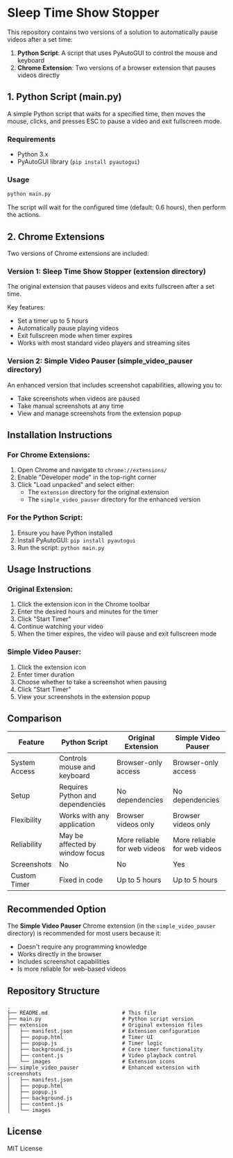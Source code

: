 # Sleep Time Show Stopper

This repository contains two versions of a solution to automatically pause videos after a set time:

1. **Python Script**: A script that uses PyAutoGUI to control the mouse and keyboard
2. **Chrome Extension**: Two versions of a browser extension that pauses videos directly

## 1. Python Script (main.py)

A simple Python script that waits for a specified time, then moves the mouse, clicks, and presses ESC to pause a video and exit fullscreen mode.

### Requirements

- Python 3.x
- PyAutoGUI library (`pip install pyautogui`)

### Usage

```bash
python main.py
```

The script will wait for the configured time (default: 0.6 hours), then perform the actions.

## 2. Chrome Extensions

Two versions of Chrome extensions are included:

### Version 1: Sleep Time Show Stopper (extension directory)

The original extension that pauses videos and exits fullscreen after a set time.

Key features:
- Set a timer up to 5 hours
- Automatically pause playing videos
- Exit fullscreen mode when timer expires
- Works with most standard video players and streaming sites

### Version 2: Simple Video Pauser (simple_video_pauser directory)

An enhanced version that includes screenshot capabilities, allowing you to:
- Take screenshots when videos are paused
- Take manual screenshots at any time
- View and manage screenshots from the extension popup

## Installation Instructions

### For Chrome Extensions:

1. Open Chrome and navigate to `chrome://extensions/`
2. Enable "Developer mode" in the top-right corner
3. Click "Load unpacked" and select either:
   - The `extension` directory for the original extension
   - The `simple_video_pauser` directory for the enhanced version

### For the Python Script:

1. Ensure you have Python installed
2. Install PyAutoGUI: `pip install pyautogui`
3. Run the script: `python main.py`

## Usage Instructions

### Original Extension:
1. Click the extension icon in the Chrome toolbar
2. Enter the desired hours and minutes for the timer
3. Click "Start Timer"
4. Continue watching your video
5. When the timer expires, the video will pause and exit fullscreen mode

### Simple Video Pauser:
1. Click the extension icon
2. Enter timer duration
3. Choose whether to take a screenshot when pausing
4. Click "Start Timer"
5. View your screenshots in the extension popup

## Comparison

| Feature | Python Script | Original Extension | Simple Video Pauser |
|---------|--------------|-------------------|-------------------|
| System Access | Controls mouse and keyboard | Browser-only access | Browser-only access |
| Setup | Requires Python and dependencies | No dependencies | No dependencies |
| Flexibility | Works with any application | Browser videos only | Browser videos only |
| Reliability | May be affected by window focus | More reliable for web videos | More reliable for web videos |
| Screenshots | No | No | Yes |
| Custom Timer | Fixed in code | Up to 5 hours | Up to 5 hours |

## Recommended Option

The **Simple Video Pauser** Chrome extension (in the `simple_video_pauser` directory) is recommended for most users because it:
- Doesn't require any programming knowledge
- Works directly in the browser
- Includes screenshot capabilities
- Is more reliable for web-based videos

## Repository Structure
```
.
├── README.md                        # This file
├── main.py                          # Python script version
├── extension                        # Original extension files
│   ├── manifest.json                # Extension configuration
│   ├── popup.html                   # Timer UI
│   ├── popup.js                     # Timer logic
│   ├── background.js                # Core timer functionality
│   ├── content.js                   # Video playback control
│   └── images                       # Extension icons
├── simple_video_pauser              # Enhanced extension with screenshots
│   ├── manifest.json
│   ├── popup.html
│   ├── popup.js
│   ├── background.js
│   ├── content.js
│   └── images
```

## License

MIT License
